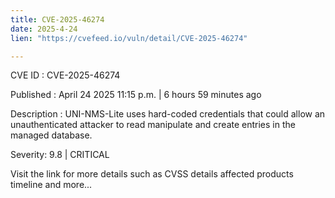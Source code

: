 ```yaml
---
title: CVE-2025-46274
date: 2025-4-24
lien: "https://cvefeed.io/vuln/detail/CVE-2025-46274"

---
```


CVE ID : CVE-2025-46274

Published :  April 24
2025
11:15 p.m. | 6 hours
59 minutes ago

Description : UNI-NMS-Lite uses hard-coded credentials that could allow an 
unauthenticated attacker to read
manipulate and create entries in the 
managed database.

Severity: 9.8 | CRITICAL

Visit the link for more details
such as CVSS details
affected products
timeline
and more...

